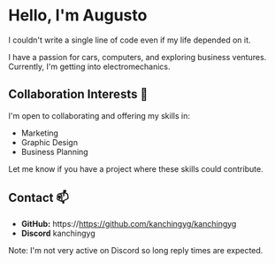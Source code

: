 # Hello, I'm Augusto

I couldn't write a single line of code even if my life depended on it.

I have a passion for cars, computers, and exploring business ventures. Currently, I'm getting into electromechanics.

## Collaboration Interests 💼

I'm open to collaborating and offering my skills in:
- Marketing
- Graphic Design
- Business Planning

Let me know if you have a project where these skills could contribute.

## Contact 📫

- **GitHub:** https://https://github.com/kanchingyg/kanchingyg
- **Discord** kanchingyg

Note: I'm not very active on Discord so long reply times are expected.
